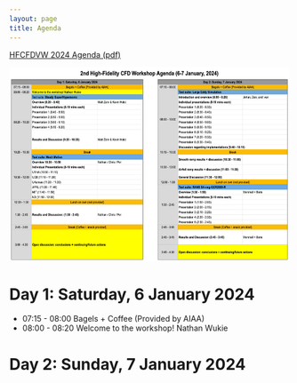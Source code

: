 ```yaml
---
layout: page
title: Agenda
---
```


[HFCFDVW 2024 Agenda (pdf)](resources/HFCFDVW2024_Agenda.pdf)

<center>
<img src="/resources/HFCFDVW2024_Agenda.png" height="350"> 
</center>




# Day 1: Saturday, 6 January 2024


- 07:15 - 08:00     Bagels + Coffee (Provided by AIAA)
- 08:00 - 08:20     Welcome to the workshop! Nathan Wukie












# Day 2: Sunday, 7 January 2024
